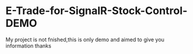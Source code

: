# E-Trade-for-SignalR-Stock-Control-DEMO
My project is not fnished,this is only demo and aimed to give you information thanks
